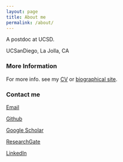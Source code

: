 ```yaml
---
layout: page
title: About me
permalink: /about/
---
```


 A postdoc at UCSD.  

 UCSanDiego, La Jolla, CA  

### More Information  

 For more info. see my [CV](https://wkl1990.github.io/CV/) or [biographical site](show/About/index.html). 

### Contact me  

 [Email](mailto:kaw033@health.ucsd.edu)  

 [Github](https://github.com/wkl1990)  

 [Google Scholar](https://scholar.google.com/citations?user=q4xr9wgAAAAJ&hl=zh-CN)  

 [ResearchGate](https://www.researchgate.net/profile/Kangli_Wang)  

 [LinkedIn](https://www.linkedin.com/in/%E5%BA%B7%E5%88%A9-%E7%8E%8B-7a840297/)  